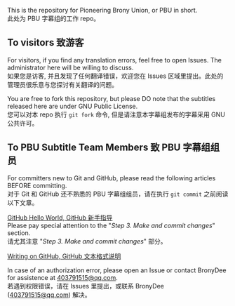 This is the repository for Pioneering Brony Union, or PBU in short.  
此处为 PBU 字幕组的工作 repo。

## To visitors 致游客  
For visitors, if you find any translation errors, feel free to open Issues. The administrator here will be willing to discuss.  
如果您是访客, 并且发现了任何翻译错误，欢迎您在 Issues 区域里提出。此处的管理员很乐意与您探讨有关翻译的问题。  
  
You are free to fork this repository, but please DO note that the subtitles released here are under GNU Public License.  
您可以对本 repo 执行 `git fork` 命令, 但是请注意本字幕组发布的字幕采用 GNU 公共许可。  

## To PBU Subtitle Team Members 致 PBU 字幕组组员
For committers new to Git and GitHub, please read the following articles BEFORE committing.  
对于 Git 和 GitHub 还不熟悉的 PBU 字幕组组员，请在执行 `git commit` 之前阅读以下文章。  
  
[GitHub Hello World, GitHub 新手指导](https://guides.github.com/activities/hello-world/)  
Please pay special attention to the "*Step 3. Make and commit changes*" section.  
请尤其注意 "*Step 3. Make and commit changes*" 部分。

[Writing on GitHub, GitHub 文本格式说明](https://help.github.com/categories/writing-on-github/)  

In case of an authorization error, please open an Issue or contact BronyDee for assistence at 403791515@qq.com.  
若遇到权限错误，请在 Issues 里提出，或联系 BronyDee (403791515@qq.com) 解决。  